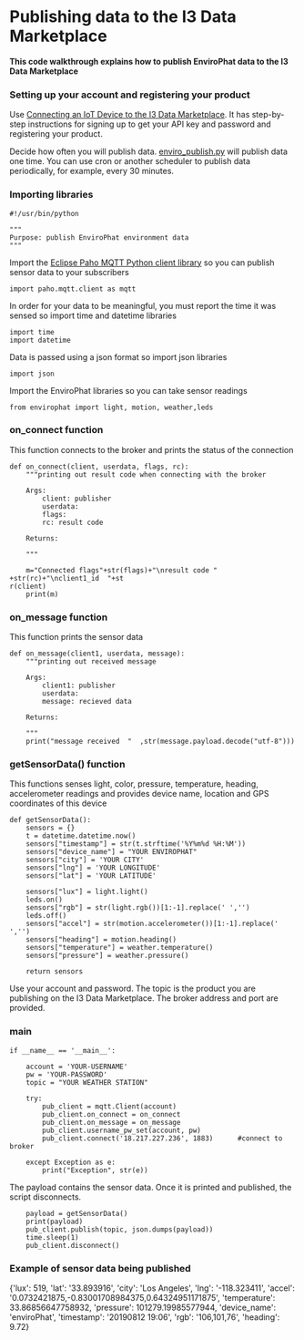 # Publishing data to the I3 Data Marketplace

<b>This code walkthrough explains how to publish EnviroPhat data to the I3 Data Marketplace</b>  

### Setting up your account and registering your product
Use [Connecting an IoT Device to the I3 Data Marketplace](https://github.com/NelsonPython/Connect_IoT_Device_to_I3).  It has step-by-step instructions for signing up to get your API key and password and registering your product.

Decide how often you will publish data.  [enviro_publish.py](https://github.com/NelsonPython/EnviroPhat/blob/master/code/enviro_publish.py) will publish data one time.  You can use cron or another scheduler to publish data periodically, for example, every 30 minutes.  

### Importing libraries
```
#!/usr/bin/python

"""
Purpose: publish EnviroPhat environment data
"""
```
Import the [Eclipse Paho MQTT Python client library](https://pypi.org/project/paho-mqtt/) so you can publish sensor data to your subscribers 
```
import paho.mqtt.client as mqtt
```
In order for your data to be meaningful, you must report the time it was sensed so import time and datetime libraries

```
import time
import datetime
```
Data is passed using a json format so import json libraries
```
import json
```
Import the EnviroPhat libraries so you can take sensor readings
```
from envirophat import light, motion, weather,leds
```

### on_connect function

This function connects to the broker and prints the status of the connection
```
def on_connect(client, userdata, flags, rc):
    """printing out result code when connecting with the broker

    Args:
        client: publisher
        userdata:
        flags:
        rc: result code

    Returns:

    """

    m="Connected flags"+str(flags)+"\nresult code " +str(rc)+"\nclient1_id  "+st                                                                             r(client)
    print(m)
```
### on_message function

This function prints the sensor data
```
def on_message(client1, userdata, message):
    """printing out received message

    Args:
        client1: publisher
        userdata:
        message: recieved data

    Returns:

    """
    print("message received  "  ,str(message.payload.decode("utf-8")))
```

### getSensorData() function

This functions senses light, color, pressure, temperature, heading, accelerometer readings and provides device name, location and GPS coordinates of this device

```
def getSensorData():
    sensors = {}
    t = datetime.datetime.now()
    sensors["timestamp"] = str(t.strftime('%Y%m%d %H:%M'))
    sensors["device_name"] = "YOUR ENVIROPHAT"
    sensors["city"] = 'YOUR CITY'
    sensors["lng"] = 'YOUR LONGITUDE'
    sensors["lat"] = 'YOUR LATITUDE'

    sensors["lux"] = light.light()
    leds.on()
    sensors["rgb"] = str(light.rgb())[1:-1].replace(' ','')
    leds.off()
    sensors["accel"] = str(motion.accelerometer())[1:-1].replace(' ','')
    sensors["heading"] = motion.heading()
    sensors["temperature"] = weather.temperature()
    sensors["pressure"] = weather.pressure()

    return sensors
```
Use your account and password.  The topic is the product you are publishing on the I3 Data Marketplace.  The broker address and port are provided.

### main
```
if __name__ == '__main__':

    account = 'YOUR-USERNAME'
    pw = 'YOUR-PASSWORD'
    topic = "YOUR WEATHER STATION"

    try:
        pub_client = mqtt.Client(account)
        pub_client.on_connect = on_connect
        pub_client.on_message = on_message
        pub_client.username_pw_set(account, pw)
        pub_client.connect('18.217.227.236', 1883)      #connect to broker

    except Exception as e:
        print("Exception", str(e))

```
The payload contains the sensor data.  Once it is printed and published, the script disconnects.
```
    payload = getSensorData()
    print(payload)
    pub_client.publish(topic, json.dumps(payload))
    time.sleep(1)
    pub_client.disconnect()
```

### Example of sensor data being published

{'lux': 519, 'lat': '33.893916', 'city': 'Los Angeles', 'lng': '-118.323411', 'accel': '0.0732421875,-0.83001708984375,0.64324951171875', 'temperature': 33.86856647758932, 'pressure': 101279.19985577944, 'device_name': 'enviroPhat', 'timestamp': '20190812 19:06', 'rgb': '106,101,76', 'heading': 9.72}

